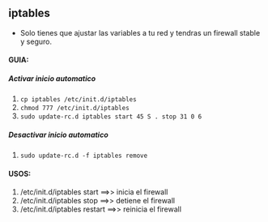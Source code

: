 ## iptables

 - Solo tienes que ajustar las variables a tu red y tendras un firewall stable y seguro.

#### GUIA:
##### Activar inicio automatico
1. `cp iptables /etc/init.d/iptables`
2. `chmod 777 /etc/init.d/iptables`
3. `sudo update-rc.d iptables start 45 S . stop 31 0 6`

##### Desactivar inicio automatico
1. `sudo update-rc.d -f iptables remove`

#### USOS:
1. /etc/init.d/iptables start ==>> inicia el firewall
2. /etc/init.d/iptables stop ==>> detiene el firewall
3. /etc/init.d/iptables restart ==>> reinicia el firewall

